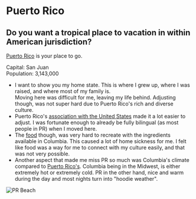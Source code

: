 # Puerto Rico

## Do you want a tropical place to vacation in within American jurisdiction?   
[Puerto Rico](https://www.discoverpuertorico.com/) is your place to go. 

Capital: San Juan  
Population: 3,143,000

- I want to show you my home state. This is where I grew up, where I was raised, and where most of my family is.   
Moving here was difficult for me, leaving my life behind. Adjusting though, was not super hard due to Puerto Rico's rich and diverse culture.   
- Puerto Rico's [association with the United States](americanrelation.md) made it a lot easier to adjust. I was fortunate enough to already be fully bilingual (as most people in PR)
when I moved here.   
- The [food](https://www.ezcater.com/lunchrush/office/primer-puerto-rican-dishes-cuisine-try-ever-right-now/) though, was very hard to recreate with the ingredients available in Columbia. This caused a lot of home sickness for me. I felt like 
food was a way for me to connect with my culture easily, and that was not very possible.  
- Another aspect that made me miss PR so much was Columbia's climate compared to [Puerto Rico's](climate.md). Columbia being in the Midwest, is either extremely hot or extremely cold. PR in the other hand, nice and warm during the day and most nights turn into "hoodie weather". 

![PR Beach](pr.jpg)
